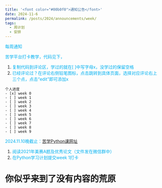 ```yaml
---
title: '<font color="#00b0f0">通知公告</font>'
date: 2024-11-6
permalink: /posts/2024/announcements/week/
tags:
  - 周计划
  - 安排
---
```


<font color="#00b0f0">每周通知</font>

<font color="#00b0f0">苦学平台打卡教学，代码见下，</font>
1. <font color="#00b0f0">复制代码到评论区，学过的就在[ ]中写字母x，没学过的保留空格</font>
2. <font color="#00b0f0">已经评论过？在评论右侧铅笔图标，点击跳转到具体页面，选择对应评论右上三个点，点击“edit”即可添加x</font>
```
个人进度
- [x] week 0
- [ ] week 1
- [ ] week 2
- [ ] week 3
- [ ] week 4
- [ ] week 5
- [ ] week 6
- [ ] week 7
- [ ] week 8
- [ ] week 9
```

<font color="#00b0f0">2024.11.10晚截止：</font>[苦学Python课网址](https://cicfish.github.io//posts/2024/11/blog-post-6/)
1. <font color="#00b0f0">阅读2021年美赛A题及优秀论文（文件发在微信群中）</font>
2. <font color="#00b0f0">在Python学习计划提交week 1打卡</font>

你似乎来到了没有内容的荒原
======



<div class="background-container">
    <!-- 这里可以加文字或其他内容 -->
</div>

<style>
/* 设置整个容器的背景图片 */
.background-container {
    background-image: url('/images/kuxuebackground.jpg'); /* 替换为实际图片URL */
    background-size: cover; /* 确保背景图片覆盖整个容器并保持比例 */
    background-position: center center; /* 确保背景图居中显示 */
    background-attachment: fixed; /* 背景固定，页面滚动时不会跟随移动 */
    padding: 0; /* 移除内边距 */
    color: #ffffff !important; /* 设置文字颜色为白色并提高优先级 */
    text-align: center;
    position: absolute; /* 背景容器的位置 */
    top: 0;
    left: 0;
    width: 100%; /* 容器宽度占满全屏 */
    height: 100%; /* 容器高度占满全屏 */
    z-index: -1; /* 让背景位于页面最底层 */
}

/* 添加一个透明的白色层来提高文字的可读性 */
.background-container::before {
    content: ''; 
    position: absolute;
    top: 0;
    left: 0;
    right: 0;
    bottom: 0;
    background-color: rgba(255, 255, 255, 0.05); /* 透明白色层，调整透明度 */
    z-index: 0; /* 让这个层位于背景之上 */
}

/* 确保文字显示在透明层之上并添加适度的描边 */
.background-container h1,
.background-container p {
    position: relative;
    z-index: 1; /* 让文字内容显示在透明层之上 */
    color: white !important; /* 强制应用文字颜色为白色 */
    -webkit-text-stroke: 2px #FFD700 !important; /* 强制应用 2px 亮金色描边 */
    text-stroke: 2px #FFD700 !important; /* 标准化的描边属性 */
}
</style>

